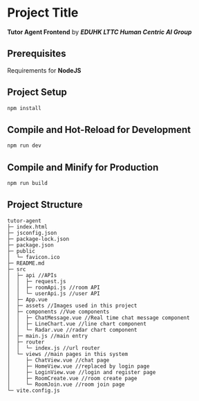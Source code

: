 # Project Title
**Tutor Agent Frontend** by ***EDUHK LTTC Human Centric AI Group***

## Prerequisites
Requirements for **NodeJS**

## Project Setup
```sh
npm install
```

## Compile and Hot-Reload for Development
```sh
npm run dev
```

## Compile and Minify for Production
```sh
npm run build
```

## Project Structure
```
tutor-agent
├─ index.html
├─ jsconfig.json
├─ package-lock.json
├─ package.json
├─ public
│  └─ favicon.ico
├─ README.md
├─ src
│  ├─ api //APIs
│  │  ├─ request.js
│  │  ├─ roomApi.js //room API
│  │  └─ userApi.js //user API
│  ├─ App.vue
│  ├─ assets //Images used in this project
│  ├─ components //Vue components
│  │  ├─ ChatMessage.vue //Real time chat message component
│  │  ├─ LineChart.vue //line chart component
│  │  └─ Radar.vue //radar chart component
│  ├─ main.js //main entry
│  ├─ router
│  │  └─ index.js //url router
│  └─ views //main pages in this system
│     ├─ ChatView.vue //chat page
│     ├─ HomeView.vue //replaced by login page
│     ├─ LoginView.vue //login and register page
│     ├─ RoomCreate.vue //room create page
│     └─ RoomJoin.vue //room join page
└─ vite.config.js

```